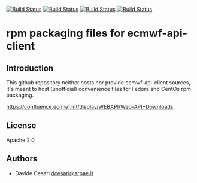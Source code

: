 [![Build Status](https://simc.arpae.it/moncic-ci/ecmwf-api-client-rpm/centos7.png)](https://simc.arpae.it/moncic-ci/ecmwf-api-client-rpm/)
[![Build Status](https://simc.arpae.it/moncic-ci/ecmwf-api-client-rpm/centos8.png)](https://simc.arpae.it/moncic-ci/ecmwf-api-client-rpm/)
[![Build Status](https://simc.arpae.it/moncic-ci/ecmwf-api-client-rpm/fedora36.png)](https://simc.arpae.it/moncic-ci/ecmwf-api-client-rpm/)
[![Build Status](https://copr.fedorainfracloud.org/coprs/simc/stable/package/ecmwf-api-client/status_image/last_build.png)](https://copr.fedorainfracloud.org/coprs/simc/stable/package/ecmwf-api-client/)

# rpm packaging files for ecmwf-api-client

## Introduction

This github repository neither hosts nor provide ecmwf-api-client
sources, it's meant to host (unofficial) convenience files for Fedora
and CentOs rpm packaging.

https://confluence.ecmwf.int/display/WEBAPI/Web-API+Downloads

## License

Apache 2.0

## Authors

* Davide Cesari <dcesari@arpae.it>
